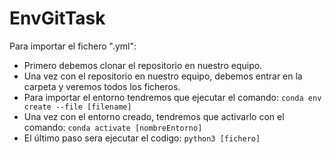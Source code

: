 # EnvGitTask
Para importar el fichero ".yml":
- Primero debemos clonar el repositorio en nuestro equipo.
- Una vez con el repositorio en nuestro equipo, debemos entrar en la carpeta y veremos todos los ficheros.
- Para importar el entorno tendremos que ejecutar el comando: `conda env create --file [filename]`
- Una vez con el entorno creado, tendremos que activarlo con el comando: `conda activate [nombreEntorno]`
- El último paso sera ejecutar el codigo: `python3 [fichero]`

